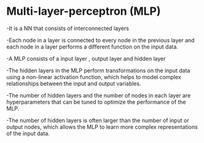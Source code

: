 # Multi-layer-perceptron (MLP)

-It is a NN that consists of interconnected layers 

-Each node in a layer is connected to every node in the previous layer and each node in a layer performs a different function on the input data.

-A MLP consists of a input layer , output layer and hidden layer 

-The hidden layers in the MLP perform transformations on the input data using a non-linear activation function, which helps to model complex relationships between the input and output variables.

-The number of hidden layers and the number of nodes in each layer are hyperparameters that can be tuned to optimize the performance of the MLP.

-The number of hidden layers is often larger than the number of input or output nodes, which allows the MLP to learn more complex representations of the input data.
